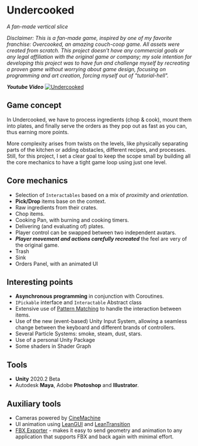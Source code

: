 # Undercooked

_A fan-made vertical slice_

_Disclaimer: This is a fan-made game, inspired by one of my favorite franchise: Overcooked, an amazing couch-coop game. All assets were created from scratch. This project doesn't have any commercial goals or any legal affiliation with the original game or company; my sole intention for developing this project was to have fun and challenge myself by recreating a proven game without worrying about game design, focusing on programming and art creation, forcing myself out of "tutorial-hell"._

_**Youtube Video**_
[![Undercooked](https://img.youtube.com/vi/oFFEIDPF9XE/0.jpg)](https://www.youtube.com/watch?v=oFFEIDPF9XE)

## Game concept

In Undercooked, we have to process ingredients (chop & cook), mount them into plates, and finally serve the orders as they pop out as fast as you can, thus earning more points.

More complexity arises from twists on the levels, like physically separating parts of the kitchen or adding obstacles, different recipes, and processes.
Still, for this project, I set a clear goal to keep the scope small by building all the core mechanics to have a tight game loop using just one level.

## Core mechanics

* Selection of `Interactables` based on a mix of _proximity_ and _orientation_.
* **Pick/Drop** items base on the context.
* Raw ingredients from their crates.
* Chop items.
* Cooking Pan, with burning and cooking timers.
* Delivering (and evaluating of) plates.
* Player control can be swapped between two independent avatars.
* **_Player movement and actions carefully recreated_** the feel are very of the original game.
* Trash
* Sink
* Orders Panel, with an animated UI

## Interesting points

* **Asynchronous programming** in conjunction with Coroutines.
* `IPickable` interface and `Interactable` Abstract class
* Extensive use of [Pattern Matching](https://docs.microsoft.com/en-us/dotnet/csharp/pattern-matching) to handle the interaction between items.
* Use of the new (event-based) Unity Input System, allowing a seamless change between the keyboard and different brands of controllers.
* Several Particle Systems: smoke, steam, dust, stars.
* Use of a personal Unity Package
* Some shaders in Shader Graph

## Tools

* **Unity** 2020.2 Beta
* Autodesk **Maya**, Adobe **Photoshop** and **Illustrator**.

## Auxiliary tools

* Cameras powered by [CineMachine](https://docs.unity3d.com/Packages/com.unity.cinemachine@2.6/manual/index.html)
* UI animation using [LeanGUI](http://carloswilkes.com/Documentation/LeanGUI) and [LeanTransition](http://carloswilkes.com/Documentation/LeanTransition)
* [FBX Exporter](https://docs.unity3d.com/Packages/com.unity.formats.fbx@2.0/manual/index.html) - makes it easy to send geometry and animation to any application that supports FBX and back again with minimal effort.
